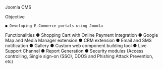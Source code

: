 Joomla CMS

Objective

    ● Developing E-Commerce portals using Joomla

Functionalities
    ● Shopping Cart with Online Payment Integration
    ● Google Map and Media Manager extension
    ● CRM extension
    ● Email and SMS notification
    ● Gallery
    ● Custom web component building tool
    ● Live Support Channel
    ● Report Generation
    ● Security modules (Access controlling, Single sign-on (SSO), DDOS and Phishing Attack
    Prevention, etc)

